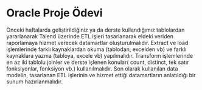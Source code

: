 # Oracle Proje Ödevi


Önceki haftalarda geliştirildiğiniz ya da derste kullandığımız tablolardan yararlanarak Talend üzerinde ETL işleri tasarlanarak eldeki veriden raporlamaya hizmet verecek datamartlar oluşturulmalıdır. Extract ve load işlemlerinde farklı kaynaklardan okuma (tablodan, excelden vb) ve farklı kaynaklara yazma (tabloya, excele vb) yapılmalıdır. Transform işlemlerinde en az iki tablolu joinler ve derste işlenen konular( count, distinct, tek satır fonksiyonlar, fonksiyon vb.)  kullanılmalıdır. Son olarak kullanılan data modelin, tasarlanan ETL işlerinin ve hizmet ettiği datamartların anlatıldığı bir sunum hazırlanmalıdır. 
